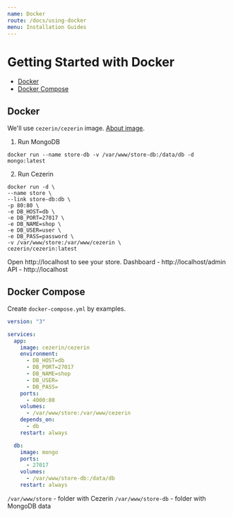 ```yaml
---
name: Docker
route: /docs/using-docker
menu: Installation Guides
---
```


# Getting Started with Docker

- [Docker](#docker)
- [Docker Compose](#docker-compose)

## Docker

We'll use `cezerin/cezerin` image.
[About image](https://github.com/cezerin/docker-cezerin).

1. Run MongoDB

```shell
docker run --name store-db -v /var/www/store-db:/data/db -d mongo:latest
```

2. Run Cezerin

```shell
docker run -d \
--name store \
--link store-db:db \
-p 80:80 \
-e DB_HOST=db \
-e DB_PORT=27017 \
-e DB_NAME=shop \
-e DB_USER=user \
-e DB_PASS=password \
-v /var/www/store:/var/www/cezerin \
cezerin/cezerin:latest
```

Open http://localhost to see your store. Dashboard - http://localhost/admin
API - http://localhost

## Docker Compose

Create `docker-compose.yml` by examples.

```yml
version: "3"

services:
  app:
    image: cezerin/cezerin
    environment:
      - DB_HOST=db
      - DB_PORT=27017
      - DB_NAME=shop
      - DB_USER=
      - DB_PASS=
    ports:
      - 4000:80
    volumes:
      - /var/www/store:/var/www/cezerin
    depends_on:
      - db
    restart: always

  db:
    image: mongo
    ports:
      - 27017
    volumes:
      - /var/www/store-db:/data/db
    restart: always
```

`/var/www/store` - folder with Cezerin `/var/www/store-db` - folder with MongoDB
data

